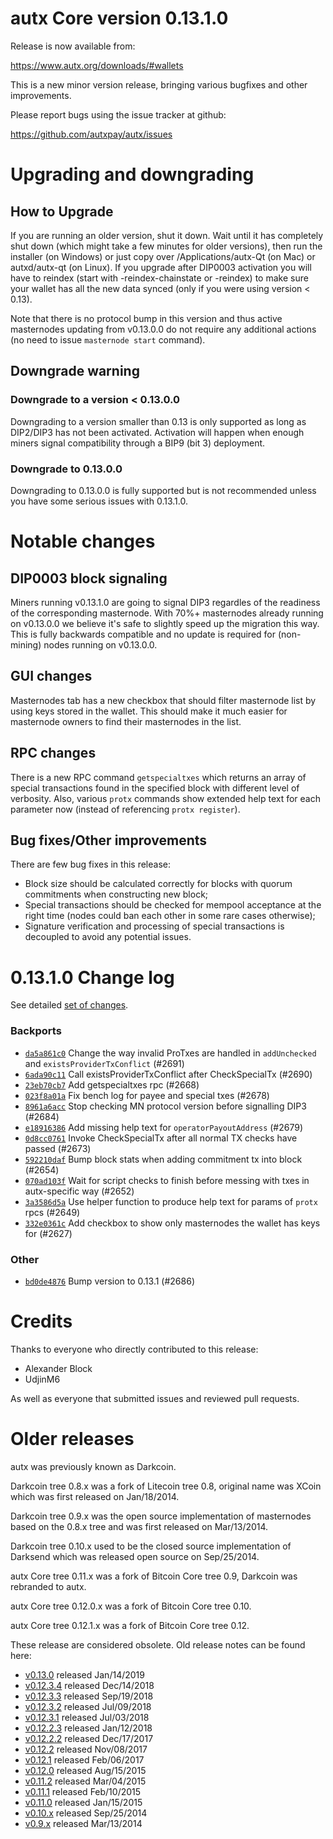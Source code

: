 autx Core version 0.13.1.0
==========================

Release is now available from:

  <https://www.autx.org/downloads/#wallets>

This is a new minor version release, bringing various bugfixes and other improvements.

Please report bugs using the issue tracker at github:

  <https://github.com/autxpay/autx/issues>


Upgrading and downgrading
=========================

How to Upgrade
--------------

If you are running an older version, shut it down. Wait until it has completely
shut down (which might take a few minutes for older versions), then run the
installer (on Windows) or just copy over /Applications/autx-Qt (on Mac) or
autxd/autx-qt (on Linux). If you upgrade after DIP0003 activation you will
have to reindex (start with -reindex-chainstate or -reindex) to make sure
your wallet has all the new data synced (only if you were using version < 0.13).

Note that there is no protocol bump in this version and thus active masternodes
updating from v0.13.0.0 do not require any additional actions (no need to issue
`masternode start` command).

Downgrade warning
-----------------

### Downgrade to a version < 0.13.0.0

Downgrading to a version smaller than 0.13 is only supported as long as DIP2/DIP3
has not been activated. Activation will happen when enough miners signal compatibility
through a BIP9 (bit 3) deployment.

### Downgrade to 0.13.0.0

Downgrading to 0.13.0.0 is fully supported but is not recommended unless you have some serious issues with 0.13.1.0.

Notable changes
===============

DIP0003 block signaling
-----------------------
Miners running v0.13.1.0 are going to signal DIP3 regardles of the readiness of the corresponding masternode.
With 70%+ masternodes already running on v0.13.0.0 we believe it's safe to slightly speed up the migration
this way. This is fully backwards compatible and no update is required for (non-mining) nodes running on v0.13.0.0.

GUI changes
-----------
Masternodes tab has a new checkbox that should filter masternode list by using keys stored in the wallet.
This should make it much easier for masternode owners to find their masternodes in the list.

RPC changes
-----------
There is a new RPC command `getspecialtxes` which returns an array of special transactions found in the specified
block with different level of verbosity. Also, various `protx` commands show extended help text for each parameter
now (instead of referencing `protx register`).

Bug fixes/Other improvements
----------------------------
There are few bug fixes in this release:
- Block size should be calculated correctly for blocks with quorum commitments when constructing new block;
- Special transactions should be checked for mempool acceptance at the right time (nodes could ban each other
in some rare cases otherwise);
- Signature verification and processing of special transactions is decoupled to avoid any potential issues.

 0.13.1.0 Change log
===================

See detailed [set of changes](https://github.com/autxpay/autx/compare/v0.13.0.0...autxpay:v0.13.1.0).

### Backports

- [`da5a861c0`](https://github.com/autxpay/autx/commit/da5a861c0) Change the way invalid ProTxes are handled in `addUnchecked` and `existsProviderTxConflict` (#2691)
- [`6ada90c11`](https://github.com/autxpay/autx/commit/6ada90c11) Call existsProviderTxConflict after CheckSpecialTx (#2690)
- [`23eb70cb7`](https://github.com/autxpay/autx/commit/23eb70cb7) Add getspecialtxes rpc (#2668)
- [`023f8a01a`](https://github.com/autxpay/autx/commit/023f8a01a) Fix bench log for payee and special txes (#2678)
- [`8961a6acc`](https://github.com/autxpay/autx/commit/8961a6acc) Stop checking MN protocol version before signalling DIP3 (#2684)
- [`e18916386`](https://github.com/autxpay/autx/commit/e18916386) Add missing help text for `operatorPayoutAddress` (#2679)
- [`0d8cc0761`](https://github.com/autxpay/autx/commit/0d8cc0761) Invoke CheckSpecialTx after all normal TX checks have passed (#2673)
- [`592210daf`](https://github.com/autxpay/autx/commit/592210daf) Bump block stats when adding commitment tx into block (#2654)
- [`070ad103f`](https://github.com/autxpay/autx/commit/070ad103f) Wait for script checks to finish before messing with txes in autx-specific way (#2652)
- [`3a3586d5a`](https://github.com/autxpay/autx/commit/3a3586d5a) Use helper function to produce help text for params of `protx` rpcs (#2649)
- [`332e0361c`](https://github.com/autxpay/autx/commit/332e0361c) Add checkbox to show only masternodes the wallet has keys for (#2627)

### Other

- [`bd0de4876`](https://github.com/autxpay/autx/commit/bd0de4876) Bump version to 0.13.1 (#2686)

Credits
=======

Thanks to everyone who directly contributed to this release:

- Alexander Block
- UdjinM6

As well as everyone that submitted issues and reviewed pull requests.

Older releases
==============

autx was previously known as Darkcoin.

Darkcoin tree 0.8.x was a fork of Litecoin tree 0.8, original name was XCoin
which was first released on Jan/18/2014.

Darkcoin tree 0.9.x was the open source implementation of masternodes based on
the 0.8.x tree and was first released on Mar/13/2014.

Darkcoin tree 0.10.x used to be the closed source implementation of Darksend
which was released open source on Sep/25/2014.

autx Core tree 0.11.x was a fork of Bitcoin Core tree 0.9,
Darkcoin was rebranded to autx.

autx Core tree 0.12.0.x was a fork of Bitcoin Core tree 0.10.

autx Core tree 0.12.1.x was a fork of Bitcoin Core tree 0.12.

These release are considered obsolete. Old release notes can be found here:

- [v0.13.0](https://github.com/autxpay/autx/blob/master/doc/release-notes/autx/release-notes-0.13.0.md) released Jan/14/2019
- [v0.12.3.4](https://github.com/autxpay/autx/blob/master/doc/release-notes/autx/release-notes-0.12.3.4.md) released Dec/14/2018
- [v0.12.3.3](https://github.com/autxpay/autx/blob/master/doc/release-notes/autx/release-notes-0.12.3.3.md) released Sep/19/2018
- [v0.12.3.2](https://github.com/autxpay/autx/blob/master/doc/release-notes/autx/release-notes-0.12.3.2.md) released Jul/09/2018
- [v0.12.3.1](https://github.com/autxpay/autx/blob/master/doc/release-notes/autx/release-notes-0.12.3.1.md) released Jul/03/2018
- [v0.12.2.3](https://github.com/autxpay/autx/blob/master/doc/release-notes/autx/release-notes-0.12.2.3.md) released Jan/12/2018
- [v0.12.2.2](https://github.com/autxpay/autx/blob/master/doc/release-notes/autx/release-notes-0.12.2.2.md) released Dec/17/2017
- [v0.12.2](https://github.com/autxpay/autx/blob/master/doc/release-notes/autx/release-notes-0.12.2.md) released Nov/08/2017
- [v0.12.1](https://github.com/autxpay/autx/blob/master/doc/release-notes/autx/release-notes-0.12.1.md) released Feb/06/2017
- [v0.12.0](https://github.com/autxpay/autx/blob/master/doc/release-notes/autx/release-notes-0.12.0.md) released Aug/15/2015
- [v0.11.2](https://github.com/autxpay/autx/blob/master/doc/release-notes/autx/release-notes-0.11.2.md) released Mar/04/2015
- [v0.11.1](https://github.com/autxpay/autx/blob/master/doc/release-notes/autx/release-notes-0.11.1.md) released Feb/10/2015
- [v0.11.0](https://github.com/autxpay/autx/blob/master/doc/release-notes/autx/release-notes-0.11.0.md) released Jan/15/2015
- [v0.10.x](https://github.com/autxpay/autx/blob/master/doc/release-notes/autx/release-notes-0.10.0.md) released Sep/25/2014
- [v0.9.x](https://github.com/autxpay/autx/blob/master/doc/release-notes/autx/release-notes-0.9.0.md) released Mar/13/2014

